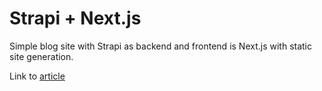 # Strapi + Next.js

Simple blog site with Strapi as backend and frontend is Next.js with static site generation.

Link to [article](https://dev.to/carlomigueldy/building-a-simple-blog-site-with-next-js-strapi-api-4d0h)